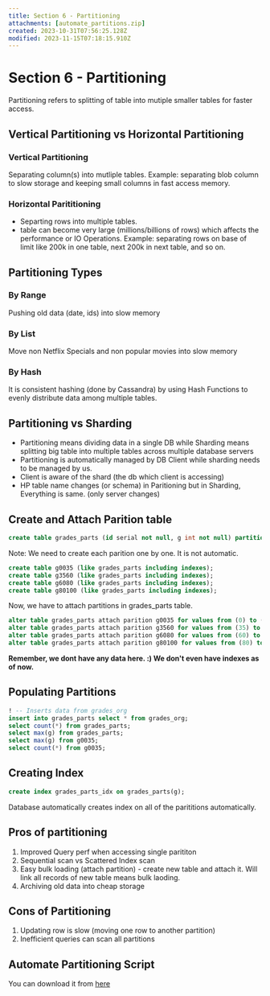```yaml
---
title: Section 6 - Partitioning
attachments: [automate_partitions.zip]
created: 2023-10-31T07:56:25.128Z
modified: 2023-11-15T07:18:15.910Z
---
```


# Section 6 - Partitioning

Partitioning refers to splitting of table into mutiple smaller tables for faster access.

## Vertical Partitioning vs Horizontal Partitioning

### Vertical Partitioning
Separating column(s) into mutliple tables.
Example: separating blob column to slow storage and keeping small columns in fast access memory.

### Horizontal Parititioning
- Separting rows into multiple tables.
- table can become very large (millions/billions of rows) which affects the performance or IO Operations.
Example: separating rows on base of limit like 200k in one table, next 200k in next table, and so on.

## Partitioning Types

### By Range
Pushing old data (date, ids) into slow memory

### By List
Move non Netflix Specials and non popular movies into slow memory

### By Hash
It is consistent hashing (done by Cassandra) by using Hash Functions to evenly distribute data among multiple tables.

## Partitioning vs Sharding
- Partitioning means dividing data in a single DB while Sharding means splitting big table into multiple tables across multiple database servers
- Partitioning is automatically managed by DB Client while sharding needs to be managed by us.
- Client is aware of the shard (the db which client is accessing)
- HP table name changes (or schema) in Paritioning but in Sharding, Everything is same. (only server changes)


## Create and Attach Parition table
```sql
create table grades_parts (id serial not null, g int not null) partition by range(g);
```

Note: We need to create each parition one by one. It is not automatic.

```sql
create table g0035 (like grades_parts including indexes);
create table g3560 (like grades_parts including indexes);
create table g6080 (like grades_parts including indexes);
create table g80100 (like grades_parts including indexes);
```

Now, we have to attach partitions in grades_parts table.

```sql
alter table grades_parts attach parition g0035 for values from (0) to (35);
alter table grades_parts attach parition g3560 for values from (35) to (60);
alter table grades_parts attach parition g6080 for values from (60) to (80);
alter table grades_parts attach parition g80100 for values from (80) to (100);
```

**Remember, we dont have any data here. :) We don't even have indexes as of now.**

## Populating Partitions
```sql
! -- Inserts data from grades_org
insert into grades_parts select * from grades_org;
select count(*) from grades_parts;
select max(g) from grades_parts;
select max(g) from g0035;
select count(*) from g0035;
```

## Creating Index
```sql
create index grades_parts_idx on grades_parts(g);
```

Database automatically creates index on all of the parititions automatically.


## Pros of partitioning
1. Improved Query perf when accessing single parititon
2. Sequential scan vs Scattered Index scan
3. Easy bulk loading (attach partition) - create new table and attach it. Will link all records of new table means bulk laoding.
4. Archiving old data into cheap storage

## Cons of Partitioning
1. Updating row is slow (moving one row to another partition)
2. Inefficient queries can scan all partitions


## Automate Partitioning Script
You can download it from [here](../attachments/automate_partitions.zip)
